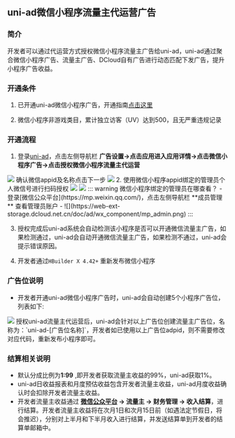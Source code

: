 ## uni-ad微信小程序流量主代运营广告

### 简介
开发者可以通过代运营方式授权微信小程序流量主广告给uni-ad，uni-ad通过聚合微信小程序广告、流量主广告、DCloud自有广告进行动态匹配下发广告，提升小程序广告收益。

### 开通条件
1. 已开通uni-ad微信小程序广告，开通指南[点击这里](https://ask.dcloud.net.cn/article/39928)

2. 微信小程序非游戏类目，累计独立访客（UV）达到500，且无严重违规记录

### 开通流程
1. 登录[uni-ad](https://uniad.dcloud.net.cn/)，点击左侧导航栏 **广告设置->点击应用进入应用详情->点击微信小程序广告->点击授权微信小程序流量主代运营**
<img src="https://web-ext-storage.dcloud.net.cn/doc/ad/wx_component/apply.png">
确认微信appid及名称点击下一步
<img src="https://web-ext-storage.dcloud.net.cn/doc/ad/wx_component/step1.png">
2. 使用微信小程序appid绑定的管理员个人微信号进行扫码授权
<img src="https://web-ext-storage.dcloud.net.cn/doc/ad/wx_component/qrcode_agree.png">
<img src="https://web-ext-storage.dcloud.net.cn/doc/ad/wx_component/mobile.png">
::: warning 微信小程序绑定的管理员在哪查看？
- 登录[微信公众平台](https://mp.weixin.qq.com/)，点击左侧导航栏 **成员管理** 查看管理员账户
- ![](https://web-ext-storage.dcloud.net.cn/doc/ad/wx_component/mp_admin.png)
:::

3. 授权完成后uni-ad系统会自动检测该小程序是否可以开通微信流量主广告，如果检测通过，uni-ad会自动开通微信流量主广告，如果检测不通过，uni-ad会提示错误原因。

4. 开发者通过`HBuilder X 4.42+` 重新发布微信小程序

### 广告位说明
- 开发者开通uni-ad微信小程序广告时，uni-ad会自动创建5个小程序广告位，列表如下:
<img src="https://web-ext-storage.dcloud.net.cn/doc/ad/wx_component/adp_list.png">
授权uni-ad流量主代运营后，uni-ad会针对以上广告位创建流量主广告位，名称为：`uni-ad-[广告位名称]`，开发者如已使用以上广告位adpid，则不需要修改对应代码，重新发布小程序即可。

### 结算相关说明
- 默认分成比例为**1:99** ,即开发者获取流量主收益的99%，uni-ad获取1%。
- uni-ad日收益报表和月度预估收益包含开发者流量主收益，uni-ad月度收益确认时会扣除开发者流量主收益。
- 开发者流量主收益通过 **[微信公众平台](https://mp.weixin.qq.com/) -> 流量主 -> 财务管理 -> 收入结算**，进行结算。开发者流量主收益将在次月1日和次月15日前（如遇法定节假日，将会推迟），分别对上半月和下半月收入进行结算，并发送结算单到开发者的结算单邮箱中。